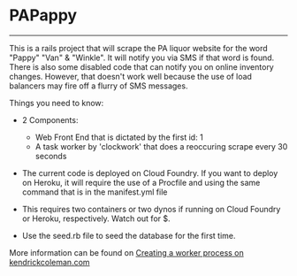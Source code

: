 # PAPappy
-------------

This is a rails project that will scrape the PA liquor website for the word "Pappy" "Van" & "Winkle". It will notify you via SMS if that word is found. There is also some disabled code that can notify you on online inventory changes. However, that doesn't work well because the use of load balancers may fire off a flurry of SMS messages.

Things you need to know:

* 2 Components:
  - Web Front End that is dictated by the first id: 1
  - A task worker by 'clockwork' that does a reoccuring scrape every 30 seconds

* The current code is deployed on Cloud Foundry. If you want to deploy on Heroku, it will require the use of a Procfile and using the same command that is in the manifest.yml file

* This requires two containers or two dynos if running on Cloud Foundry or Heroku, respectively. Watch out for $.

* Use the seed.rb file to seed the database for the first time.


More information can be found on [Creating a worker process on kendrickcoleman.com](http://kendrickcoleman.com/index.php/Tech-Blog/creating-a-worker-process-on-cloud-foundry-with-clockwork.html)